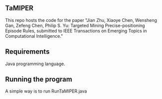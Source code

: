 ## TaMIPER
This repo hosts the code for the paper "Jian Zhu, Xiaoye Chen, Wensheng Gan, Zefeng Chen, Philip S. Yu: Targeted Mining Precise-positioning Episode Rules, submitted to IEEE Transactions on Emerging Topics in Computational Intelligence."

## Requirements
Java programming language.

## Running the program
A simple way is to run RunTaMIPER.java
